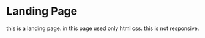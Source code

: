 <h1>Landing Page</h1>
<p>this is a landing page. in this page used only html css. this is not responsive.</p>
